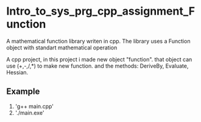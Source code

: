 # Intro_to_sys_prg_cpp_assignment_Function
A mathematical function library writen in cpp.
The library uses a Function object with standart mathematical operation

A cpp project, in this project i made new object "function". that object can use (+,-,/,*) to make new function. and the methods: DeriveBy, Evaluate, Hessian.
 
## Example
1. 'g++ main.cpp'
2. './main.exe'

